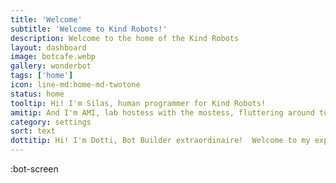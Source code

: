 ```yaml
---
title: 'Welcome'
subtitle: 'Welcome to Kind Robots!'
description: Welcome to the home of the Kind Robots
layout: dashboard
image: botcafe.webp
gallery: wonderbot
tags: ['home']
icon: line-md:home-md-twotone
status: home
tooltip: Hi! I'm Silas, human programmer for Kind Robots!
amitip: And I'm AMI, lab hostess with the mostess, fluttering around to make your day a zillion times better! Stop by our Bot Cafe and say hi!
category: settings
sort: text
dottitip: Hi! I'm Dotti, Bot Builder extraordinaire!  Welcome to my experiential laboratory.
---
```


:bot-screen
